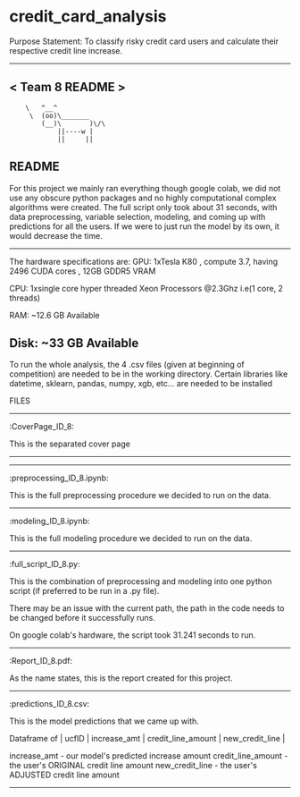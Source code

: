 # credit_card_analysis

Purpose Statement: To classify risky credit card users and calculate their respective credit line increase.

 ________________
< Team 8 README  >
 ----------------
        \   ^__^
         \  (oo)\_______
            (__)\       )\/\
                ||----w |
                ||     ||

README
-------------------------------------
For this project we mainly ran everything though google colab, we did not use any obscure python packages and no highly computational complex algorithms were created. The full script only took about 31 seconds, with data preprocessing, variable selection, modeling, and coming up with predictions for all the users. If we were to just run the model by its own, it would decrease the time.

------------
The hardware specifications are:
GPU: 1xTesla K80 , compute 3.7, having 2496 CUDA cores , 12GB GDDR5 VRAM

CPU: 1xsingle core hyper threaded Xeon Processors @2.3Ghz i.e(1 core, 2 threads)

RAM: ~12.6 GB Available

Disk: ~33 GB Available
------------

To run the whole analysis, the 4 .csv files (given at beginning of competition) are needed to be in the working directory. Certain libraries like datetime, sklearn, pandas, numpy, xgb, etc... are needed to be installed




FILES

-------------------------------------
:CoverPage_ID_8:

This is the separated cover page


-------------------------------------

-------------------------------------
:preprocessing_ID_8.ipynb:

This is the full preprocessing procedure we decided to run on the data. 


-------------------------------------
:modeling_ID_8.ipynb:

This is the full modeling procedure we decided to run on the data.


-------------------------------------
:full_script_ID_8.py: 

This is the combination of preprocessing and modeling into one python script (if preferred to be run in a .py file).

There may be an issue with the current path, the path in the code needs to be changed before it successfully runs.

On google colab's hardware, the script took 31.241 seconds to run.


-------------------------------------
:Report_ID_8.pdf:

As the name states, this is the report created for this project.


-------------------------------------
:predictions_ID_8.csv:

This is the model predictions that we came up with. 

Dataframe of
| ucfID | increase_amt | credit_line_amount | new_credit_line |

increase_amt - our model's predicted increase amount
credit_line_amount - the user's ORIGINAL credit line amount
new_credit_line - the user's ADJUSTED credit line amount


-------------------------------------

